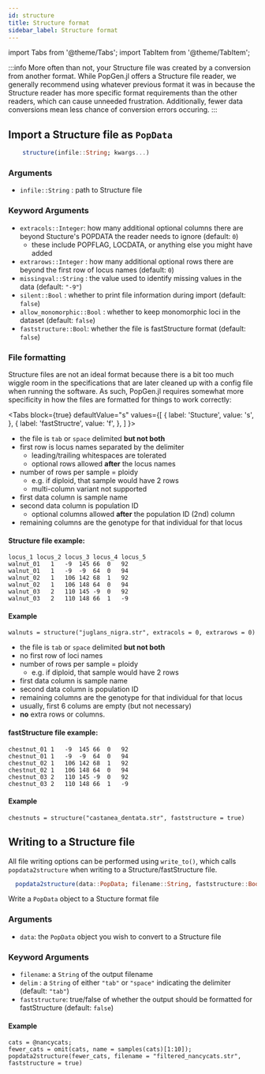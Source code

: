 ```yaml
---
id: structure
title: Structure format
sidebar_label: Structure format
---
```

import Tabs from '@theme/Tabs';
import TabItem from '@theme/TabItem';

:::info
More often than not, your Structure file was created by a conversion from another format. While PopGen.jl offers a Structure file reader, we generally recommend using whatever previous format it was in because the Structure reader has more specific format requirements than the other readers, which can cause unneeded frustration. Additionally, fewer data conversions mean less chance of conversion errors occuring. 
:::

## Import a Structure file as `PopData`


```julia
    structure(infile::String; kwargs...)
```

### Arguments
- `infile::String` : path to Structure file

### Keyword Arguments
- `extracols::Integer`: how many additional optional columns there are beyond Stucture's POPDATA the reader needs to ignore (default: `0`)
    - these include POPFLAG, LOCDATA, or anything else you might have added
- `extrarows::Integer` : how many additional optional rows there are beyond the first row of locus names (default: `0`)
- `missingval::String`  : the value used to identify missing values in the data (default: `"-9"`)
- `silent::Bool`   : whether to print file information during import (default: `false`)
- `allow_monomorphic::Bool` : whether to keep monomorphic loci in the dataset (default: `false`)
- `faststructure::Bool`: whether the file is fastStructure format (default: `false`)

### File formatting
Structure files are not an ideal format because there is a bit too much wiggle room in the specifications that are later cleaned up with a config file when running the software. As such, PopGen.jl requires somewhat more specificity in how the files are formatted for things to work correctly:

<Tabs
  block={true}
  defaultValue="s"
  values={[
    { label: 'Stucture', value: 's', },
    { label: 'fastStructre', value: 'f', },
  ]
}>
<TabItem value="s">

- the file is `tab` or `space` delimited **but not both**
- first row is locus names separated by the delimiter
    - leading/trailing whitespaces are tolerated
    - optional rows allowed **after** the locus names
- number of rows per sample = ploidy
    - e.g. if diploid, that sample would have 2 rows
    - multi-column variant not supported
- first data column is sample name
- second data column is population ID
    - optional columns allowed **after** the population ID (2nd) column
- remaining columns are the genotype for that individual for that locus

#### Structure file example:
```
locus_1	locus_2	locus_3	locus_4	locus_5
walnut_01	1	-9	145	66	0	92
walnut_01	1	-9	-9	64	0	94
walnut_02	1	106	142	68	1	92
walnut_02	1	106	148	64	0	94
walnut_03	2	110	145	-9	0	92
walnut_03	2	110	148	66	1	-9
```
#### Example
```
walnuts = structure("juglans_nigra.str", extracols = 0, extrarows = 0)
```

</TabItem>
<TabItem value="f">

- the file is `tab` or `space` delimited **but not both**
- no first row of loci names
- number of rows per sample = ploidy
    - e.g. if diploid, that sample would have 2 rows
- first data column is sample name
- second data column is population ID
- remaining columns are the genotype for that individual for that locus
- usually, first 6 colums are empty (but not necessary)
- **no** extra rows or columns.

#### fastStructure file example:
```
chestnut_01	1	-9	145	66	0	92
chestnut_01	1	-9	-9	64	0	94
chestnut_02	1	106	142	68	1	92
chestnut_02	1	106	148	64	0	94
chestnut_03	2	110	145	-9	0	92
chestnut_03	2	110	148	66	1	-9
```
#### Example
```
chestnuts = structure("castanea_dentata.str", faststructure = true)
```

</TabItem>
</Tabs>


## Writing to a Structure file
All file writing options can be performed using `write_to()`, which calls `popdata2structure` when writing to a Structure/fastStructure file.

```julia
  popdata2structure(data::PopData; filename::String, faststructure::Bool, delim::String)
```
Write a `PopData` object to a Stucture format file
### Arguments
- `data`: the `PopData` object you wish to convert to a Structure file

### Keyword Arguments
- `filename`: a `String` of the output filename
- `delim` : a `String` of either `"tab"` or `"space"` indicating the delimiter (default: `"tab"`)
- `faststructure`: true/false of whether the output should be formatted for fastStructure (default: `false`)

#### Example
```
cats = @nancycats;
fewer_cats = omit(cats, name = samples(cats)[1:10]);
popdata2structure(fewer_cats, filename = "filtered_nancycats.str", faststructure = true)
```
